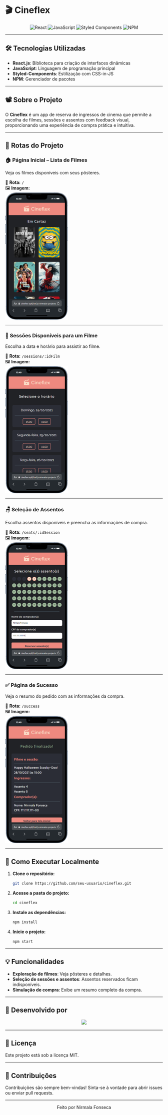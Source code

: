 # 🎬 **Cineflex**  

<p align="center">
  <img src="https://cdn.jsdelivr.net/gh/devicons/devicon/icons/react/react-original.svg" height="60" alt="React"/>
  <img src="https://cdn.jsdelivr.net/gh/devicons/devicon/icons/javascript/javascript-original.svg" height="60" alt="JavaScript"/>
  <img src="https://raw.githubusercontent.com/styled-components/brand/master/styled-components.png" height="60" alt="Styled Components"/>
  <img src="https://cdn.jsdelivr.net/gh/devicons/devicon/icons/npm/npm-original-wordmark.svg" height="60" alt="NPM"/>
</p>  

---

## 🛠 **Tecnologias Utilizadas**  
- **React.js**: Biblioteca para criação de interfaces dinâmicas  
- **JavaScript**: Linguagem de programação principal    
- **Styled-Components**: Estilização com CSS-in-JS  
- **NPM**: Gerenciador de pacotes  

---

## 📽️ **Sobre o Projeto**  
O **Cineflex** é um app de reserva de ingressos de cinema que permite a escolha de filmes, sessões e assentos com feedback visual, proporcionando uma experiência de compra prática e intuitiva.  

---

## 📂 **Rotas do Projeto**  

### 🏠 **Página Inicial – Lista de Filmes**  
Veja os filmes disponíveis com seus pôsteres.  

📌 **Rota:** `/`  
🖼️ **Imagem:**  
<a href="https://cineflex-apfj3tm2y-nirmalas-projects.vercel.app/"><img src="src/assets/home.png" alt="Página Inicial" width="200"/></a>  

---

### 🎥 **Sessões Disponíveis para um Filme**  
Escolha a data e horário para assistir ao filme.  

📌 **Rota:** `/sessions/:idFilm`  
🖼️ **Imagem:**  
<img src="src/assets/sessions.png" alt="Página de Sessões" width="200"/>  

---

### 🪑 **Seleção de Assentos**  
Escolha assentos disponíveis e preencha as informações de compra.  

📌 **Rota:** `/seats/:idSession`  
🖼️ **Imagem:**  
<img src="src/assets/seats.png" alt="Página de Assentos" width="200"/>  

---

### ✅ **Página de Sucesso**  
Veja o resumo do pedido com as informações da compra.  

📌 **Rota:** `/success`  
🖼️ **Imagem:**  
<img src="src/assets/end.png" alt="Página de Sucesso" width="200"/>  

---

## 🚀 **Como Executar Localmente**  

1. **Clone o repositório:**  
   ```bash
   git clone https://github.com/seu-usuario/cineflex.git
   ```  
2. **Acesse a pasta do projeto:**  
   ```bash
   cd cineflex
   ```  
3. **Instale as dependências:**  
   ```bash
   npm install
   ```  
4. **Inicie o projeto:**  
   ```bash
   npm start
   ```  

---

## 💡 **Funcionalidades**  
- **Exploração de filmes**: Veja pôsteres e detalhes.  
- **Seleção de sessões e assentos**: Assentos reservados ficam indisponíveis.  
- **Simulação de compra**: Exibe um resumo completo da compra.  

---

## 👤 **Desenvolvido por**  
<p align="center">
  <a href="https://www.linkedin.com/in/nirmala-fonseca-a577b3255/">
    <img src="https://img.shields.io/badge/LinkedIn-Nirmala%20Fonseca-blue?style=for-the-badge&logo=linkedin"/>
  </a>
</p>  

---

## 📝 **Licença**  
Este projeto está sob a licença MIT.  

---

## 🤝 **Contribuições**  
Contribuições são sempre bem-vindas! Sinta-se à vontade para abrir issues ou enviar pull requests.  

---

<p align="center">
  Feito por Nirmala Fonseca
</p>  


